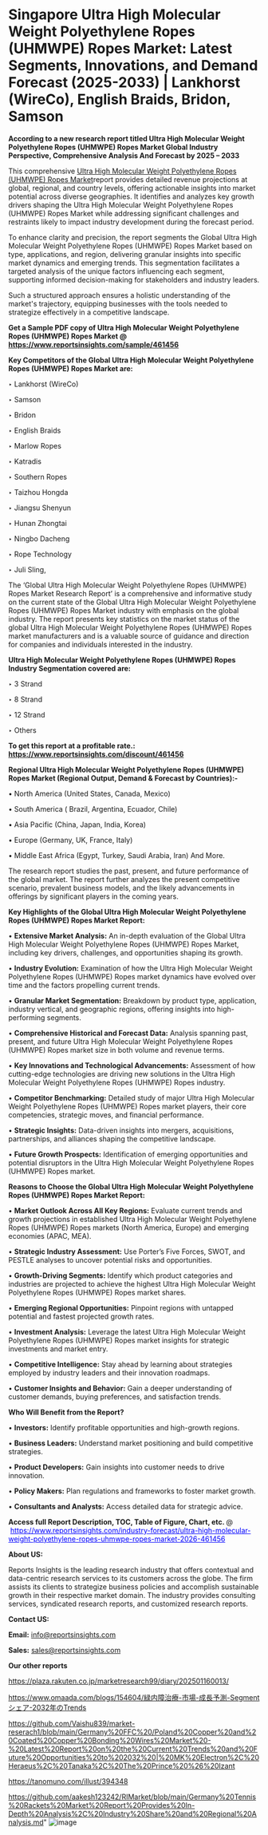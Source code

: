 # Singapore Ultra High Molecular Weight Polyethylene Ropes (UHMWPE) Ropes Market: Latest Segments, Innovations, and Demand Forecast (2025-2033) | Lankhorst (WireCo), English Braids, Bridon, Samson

<strong>According to a new research report titled Ultra High Molecular Weight Polyethylene Ropes (UHMWPE) Ropes Market Global Industry Perspective, Comprehensive Analysis And Forecast by 2025 – 2033</strong>

This comprehensive <a href=https://www.reportsinsights.com/sample/461456>Ultra High Molecular Weight Polyethylene Ropes (UHMWPE) Ropes Market</a>report provides detailed revenue projections at global, regional, and country levels, offering actionable insights into market potential across diverse geographies. It identifies and analyzes key growth drivers shaping the Ultra High Molecular Weight Polyethylene Ropes (UHMWPE) Ropes Market while addressing significant challenges and restraints likely to impact industry development during the forecast period.

To enhance clarity and precision, the report segments the Global Ultra High Molecular Weight Polyethylene Ropes (UHMWPE) Ropes Market based on type, applications, and region, delivering granular insights into specific market dynamics and emerging trends. This segmentation facilitates a targeted analysis of the unique factors influencing each segment, supporting informed decision-making for stakeholders and industry leaders.

Such a structured approach ensures a holistic understanding of the market's trajectory, equipping businesses with the tools needed to strategize effectively in a competitive landscape.

<strong>Get a Sample PDF copy of Ultra High Molecular Weight Polyethylene Ropes (UHMWPE) Ropes Market </strong><strong>@<a href=https://www.reportsinsights.com/sample/461456 style=color:#0000ff;> https://www.reportsinsights.com/sample/461456</a></strong></font>

<strong>Key Competitors of the Global Ultra High Molecular Weight Polyethylene Ropes (UHMWPE) Ropes Market are:</strong>

‣ Lankhorst (WireCo)

‣ Samson

‣ Bridon

‣ English Braids

‣ Marlow Ropes

‣ Katradis

‣ Southern Ropes

‣ Taizhou Hongda

‣ Jiangsu Shenyun

‣ Hunan Zhongtai

‣ Ningbo Dacheng

‣ Rope Technology

‣ Juli Sling,

The ‘Global Ultra High Molecular Weight Polyethylene Ropes (UHMWPE) Ropes Market Research Report’ is a comprehensive and informative study on the current state of the Global Ultra High Molecular Weight Polyethylene Ropes (UHMWPE) Ropes Market industry with emphasis on the global industry. The report presents key statistics on the market status of the global Ultra High Molecular Weight Polyethylene Ropes (UHMWPE) Ropes market manufacturers and is a valuable source of guidance and direction for companies and individuals interested in the industry.

<strong>Ultra High Molecular Weight Polyethylene Ropes (UHMWPE) Ropes Industry Segmentation covered are:</strong>

‣ 3 Strand

‣ 8 Strand

‣ 12 Strand

‣ Others

<strong>To get this report at a profitable rate.: <a href=https://www.reportsinsights.com/discount/461456 style=color:#0000ff;>https://www.reportsinsights.com/discount/461456</a></strong></font>

<strong>Regional Ultra High Molecular Weight Polyethylene Ropes (UHMWPE) Ropes Market (Regional Output, Demand &amp; Forecast by Countries):-</strong>

• North America (United States, Canada, Mexico)

• South America ( Brazil, Argentina, Ecuador, Chile)

• Asia Pacific (China, Japan, India, Korea)

• Europe (Germany, UK, France, Italy)

• Middle East Africa (Egypt, Turkey, Saudi Arabia, Iran) And More.

The research report studies the past, present, and future performance of the global market. The report further analyzes the present competitive scenario, prevalent business models, and the likely advancements in offerings by significant players in the coming years.

<strong>Key Highlights of the Global Ultra High Molecular Weight Polyethylene Ropes (UHMWPE) Ropes Market Report:</strong>

• <strong>Extensive Market Analysis:</strong> An in-depth evaluation of the Global Ultra High Molecular Weight Polyethylene Ropes (UHMWPE) Ropes Market, including key drivers, challenges, and opportunities shaping its growth.

• <strong>Industry Evolution:</strong> Examination of how the Ultra High Molecular Weight Polyethylene Ropes (UHMWPE) Ropes market dynamics have evolved over time and the factors propelling current trends.

• <strong>Granular Market Segmentation:</strong> Breakdown by product type, application, industry vertical, and geographic regions, offering insights into high-performing segments.

• <strong>Comprehensive Historical and Forecast Data:</strong> Analysis spanning past, present, and future Ultra High Molecular Weight Polyethylene Ropes (UHMWPE) Ropes market size in both volume and revenue terms.

• <strong>Key Innovations and Technological Advancements:</strong> Assessment of how cutting-edge technologies are driving new solutions in the Ultra High Molecular Weight Polyethylene Ropes (UHMWPE) Ropes industry.

• <strong>Competitor Benchmarking:</strong> Detailed study of major Ultra High Molecular Weight Polyethylene Ropes (UHMWPE) Ropes market players, their core competencies, strategic moves, and financial performance.

• <strong>Strategic Insights:</strong> Data-driven insights into mergers, acquisitions, partnerships, and alliances shaping the competitive landscape.

• <strong>Future Growth Prospects:</strong> Identification of emerging opportunities and potential disruptors in the Ultra High Molecular Weight Polyethylene Ropes (UHMWPE) Ropes market.

<strong>Reasons to Choose the Global Ultra High Molecular Weight Polyethylene Ropes (UHMWPE) Ropes Market Report:</strong>

• <strong>Market Outlook Across All Key Regions:</strong> Evaluate current trends and growth projections in established Ultra High Molecular Weight Polyethylene Ropes (UHMWPE) Ropes markets (North America, Europe) and emerging economies (APAC, MEA).

• <strong>Strategic Industry Assessment:</strong> Use Porter’s Five Forces, SWOT, and PESTLE analyses to uncover potential risks and opportunities.

• <strong>Growth-Driving Segments:</strong> Identify which product categories and industries are projected to achieve the highest Ultra High Molecular Weight Polyethylene Ropes (UHMWPE) Ropes market shares.

• <strong>Emerging Regional Opportunities:</strong> Pinpoint regions with untapped potential and fastest projected growth rates.

• <strong>Investment Analysis:</strong> Leverage the latest Ultra High Molecular Weight Polyethylene Ropes (UHMWPE) Ropes market insights for strategic investments and market entry.

• <strong>Competitive Intelligence:</strong> Stay ahead by learning about strategies employed by industry leaders and their innovation roadmaps.

• <strong>Customer Insights and Behavior:</strong> Gain a deeper understanding of customer demands, buying preferences, and satisfaction trends.

<strong>Who Will Benefit from the Report?</strong>

• <strong>Investors:</strong> Identify profitable opportunities and high-growth regions.

• <strong>Business Leaders:</strong> Understand market positioning and build competitive strategies.

• <strong>Product Developers:</strong> Gain insights into customer needs to drive innovation.

• <strong>Policy Makers:</strong> Plan regulations and frameworks to foster market growth.

• <strong>Consultants and Analysts:</strong> Access detailed data for strategic advice.
</ul>
<strong>Access full Report Description, TOC, Table of Figure, Chart, etc. </strong>@  <a href=https://www.reportsinsights.com/industry-forecast/ultra-high-molecular-weight-polyethylene-ropes-uhmwpe-ropes-market-2026-461456 style=color:#0000ff;>https://www.reportsinsights.com/industry-forecast/ultra-high-molecular-weight-polyethylene-ropes-uhmwpe-ropes-market-2026-461456</a></font>

<strong><strong>About US</strong>:</strong>

Reports Insights is the leading research industry that offers contextual and data-centric research services to its customers across the globe. The firm assists its clients to strategize business policies and accomplish sustainable growth in their respective market domain. The industry provides consulting services, syndicated research reports, and customized research reports.

<strong>Contact US:</strong>

<p class=""""><b>Email:</b> <a href=mailto:info@reportsinsights.com>info@reportsinsights.com</a></p>
<p class=""""><b>Sales:</b> <a href=mailto:sales@reportsinsights.com>sales@reportsinsights.com</a></p>

<strong>Our other reports</strong>

<a href=https://plaza.rakuten.co.jp/marketresearch99/diary/202501160013/>https://plaza.rakuten.co.jp/marketresearch99/diary/202501160013/</a>

<a href=https://www.omaada.com/blogs/154604/緑内障治療-市場-成長予測-Segmentシェア-2032年のTrends>https://www.omaada.com/blogs/154604/緑内障治療-市場-成長予測-Segmentシェア-2032年のTrends</a>

<a href=https://github.com/Vaishu839/market-reserach1/blob/main/Germany%20FFC%20/Poland%20Copper%20and%20Coated%20Copper%20Bonding%20Wires%20Market%20-%20Latest%20Report%20on%20the%20Current%20Trends%20and%20Future%20Opportunities%20to%202032%20|%20MK%20Electron%2C%20Heraeus%2C%20Tanaka%2C%20The%20Prince%20%26%20Izant>https://github.com/Vaishu839/market-reserach1/blob/main/Germany%20FFC%20/Poland%20Copper%20and%20Coated%20Copper%20Bonding%20Wires%20Market%20-%20Latest%20Report%20on%20the%20Current%20Trends%20and%20Future%20Opportunities%20to%202032%20|%20MK%20Electron%2C%20Heraeus%2C%20Tanaka%2C%20The%20Prince%20%26%20Izant</a>

<a href=https://tanomuno.com/illust/394348>https://tanomuno.com/illust/394348</a>

<a href=https://github.com/aakesh123242/RIMarket/blob/main/Germany%20Tennis%20Rackets%20Market%20Report%20Provides%20In-Depth%20Analysis%2C%20Industry%20Share%20and%20Regional%20Analysis.md>https://github.com/aakesh123242/RIMarket/blob/main/Germany%20Tennis%20Rackets%20Market%20Report%20Provides%20In-Depth%20Analysis%2C%20Industry%20Share%20and%20Regional%20Analysis.md</a>"
![image](https://github.com/user-attachments/assets/2fdb4be5-4165-4e06-9c5f-13bfc3f613c6)
